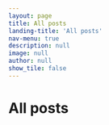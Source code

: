 ```yaml
---
layout: page
title: All posts
landing-title: 'All posts'
nav-menu: true
description: null
image: null
author: null
show_tile: false
---
```


<h1>All posts</h1>